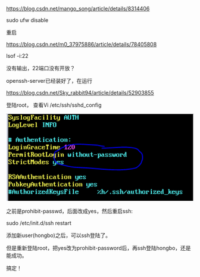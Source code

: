 https://blog.csdn.net/mango_song/article/details/8314406

sudo ufw disable

重启



https://blog.csdn.net/m0_37975886/article/details/78405808

lsof -i:22

没有输出，22端口没有开放？



openssh-server已经装好了，在运行



https://blog.csdn.net/Sky_rabbit94/article/details/52903855

登陆root， 查看Vi /etc/ssh/sshd_config  

![1530326073932](1530326073932.png)

之前是prohibit-passwd，后面改成yes，然后重启ssh:

sudo /etc/init.d/ssh restart  



添加新user(hongbo)之后，可以ssh登陆了。

 

但是重新登陆root，把yes改为prohibit-password后，再ssh登陆hongbo，还是能成功。

搞定！





